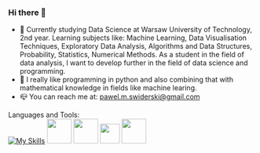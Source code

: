### Hi there 👋


- 🔭 Currently studying Data Science at Warsaw University of Technology, 2nd year. Learning subjects like: Machine Learning, Data Visualisation Techniques, Exploratory Data Analysis, Algorithms and Data Structures, Probability, Statistics, Numerical Methods. As a student in the field of data analysis, I want to develop further in the field of data science and programming.
- :handshake: I really like programming in python and also combining that with mathematical knowledge in fields like machine learing.
- :mailbox_closed: You can reach me at: pawel.m.swiderski@gmail.com

Languages and Tools: \
[![My Skills](https://skills.thijs.gg/icons?i=py)](https://www.python.org/)
[<img src="https://user-images.githubusercontent.com/115616454/234381471-355c755a-679e-4274-963d-da6d62480dbf.png" width="50" />](https://www.mathworks.org/)
[<img src="https://user-images.githubusercontent.com/115616454/234384849-8c5f8be7-1bc1-475d-8cd1-e55af231cccb.png" height="50" />](https://www.mathworks.org/)
[<img src="https://user-images.githubusercontent.com/115616454/234385685-f0db3148-4b77-4cab-86e2-836ae059d10a.png" height="40" />](https://www.mathworks.org/)
[<img src="https://user-images.githubusercontent.com/115616454/234386105-9457e92b-9d47-4b8e-b808-b3d55b4e737b.png" height="50" />](https://www.mathworks.org/)





